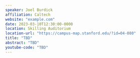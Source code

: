 ```yaml
---
speaker: Joel Burdick
affiliation: Caltech
website: "example.com"
date: 2023-03-10T12:30:00-0000
location: Skilling Auditorium
location-url: "https://campus-map.stanford.edu/?id=04-080"
title: "TBD"
abstract: "TBD"
youtube-code: "TBD"
---
```


